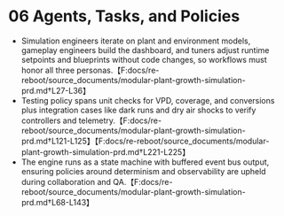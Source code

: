 # 06 Agents, Tasks, and Policies

- Simulation engineers iterate on plant and environment models, gameplay engineers build the dashboard, and tuners adjust runtime setpoints and blueprints without code changes, so workflows must honor all three personas.【F:docs/re-reboot/source_documents/modular-plant-growth-simulation-prd.md†L27-L36】
- Testing policy spans unit checks for VPD, coverage, and conversions plus integration cases like dark runs and dry air shocks to verify controllers and telemetry.【F:docs/re-reboot/source_documents/modular-plant-growth-simulation-prd.md†L121-L125】【F:docs/re-reboot/source_documents/modular-plant-growth-simulation-prd.md†L221-L225】
- The engine runs as a state machine with buffered event bus output, ensuring policies around determinism and observability are upheld during collaboration and QA.【F:docs/re-reboot/source_documents/modular-plant-growth-simulation-prd.md†L68-L143】
